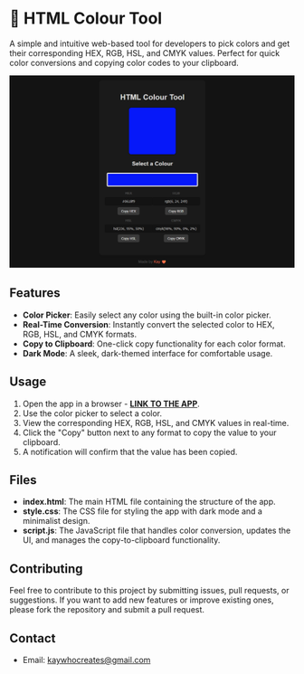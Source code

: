 # 🎨 HTML Colour Tool

A simple and intuitive web-based tool for developers to pick colors and get their corresponding HEX, RGB, HSL, and CMYK values. Perfect for quick color conversions and copying color codes to your clipboard.

[![App Image](Non-App/App%20Image.png)](https://kay-who-codes.github.io/html-colour-tool)

## Features

- **Color Picker**: Easily select any color using the built-in color picker.
- **Real-Time Conversion**: Instantly convert the selected color to HEX, RGB, HSL, and CMYK formats.
- **Copy to Clipboard**: One-click copy functionality for each color format.
- **Dark Mode**: A sleek, dark-themed interface for comfortable usage.

## Usage

1. Open the app in a browser - **[LINK TO THE APP](https://kay-who-codes.github.io/html-colour-tool)**.
2. Use the color picker to select a color.
3. View the corresponding HEX, RGB, HSL, and CMYK values in real-time.
4. Click the "Copy" button next to any format to copy the value to your clipboard.
5. A notification will confirm that the value has been copied.

## Files

- **index.html**: The main HTML file containing the structure of the app.
- **style.css**: The CSS file for styling the app with dark mode and a minimalist design.
- **script.js**: The JavaScript file that handles color conversion, updates the UI, and manages the copy-to-clipboard functionality.

## Contributing

Feel free to contribute to this project by submitting issues, pull requests, or suggestions. If you want to add new features or improve existing ones, please fork the repository and submit a pull request.

## Contact

- Email: [kaywhocreates@gmail.com](mailto:kaywhocreates@gmail.com)
